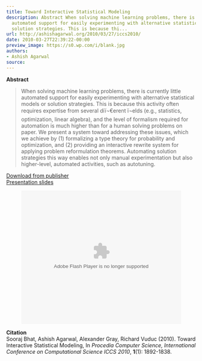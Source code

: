 ```yaml
---
title: Toward Interactive Statistical Modeling
description: Abstract When solving machine learning problems, there is currently little
  automated support for easily experimenting with alternative statistical models or
  solution strategies. This is because thi...
url: http://ashishagarwal.org/2010/03/27/iccs2010/
date: 2010-03-27T22:39:22-00:00
preview_image: https://s0.wp.com/i/blank.jpg
authors:
- Ashish Agarwal
source:
---
```


<p><strong>Abstract</strong></p>
<blockquote><p>When solving machine learning problems, there is currently little automated support for easily experimenting with alternative statistical models or solution strategies. This is because this activity often requires expertise from several diï¬€erent ï¬elds (e.g., statistics, optimization, linear algebra), and the level of formalism required for automation is much higher than for a human solving problems on paper. We present a system toward addressing these issues, which we achieve by (1) formalizing a type theory for probability and optimization, and (2) providing an interactive rewrite system for applying problem reformulation theorems. Automating solution strategies this way enables not only manual experimentation but also higher-level, automated activities, such as autotuning.</p></blockquote>
<p><a href="http://dx.doi.org/10.1016/j.procs.2010.04.205" class="html">Download from publisher</a><br>
<a href="http://ashishagarwal.org/wp-content/uploads/2010/06/ICCS_2010_Talk.pdf" class="pdf">Presentation slides</a></p>
<p></p><center><p></p>
<div style="width:425px"><object width="425" height="355"><param name="movie" value="http://static.slidesharecdn.com/swf/ssplayer2.swf?doc=iccs2010talk-101219124801-phpapp01&amp;rel=0&amp;stripped_title=iccs-2010-talk&amp;userName=agarwal1975"><param name="allowFullScreen" value="true"><param name="allowScriptAccess" value="always"><embed name="__sse6242390" src="http://static.slidesharecdn.com/swf/ssplayer2.swf?doc=iccs2010talk-101219124801-phpapp01&amp;rel=0&amp;stripped_title=iccs-2010-talk&amp;userName=agarwal1975" type="application/x-shockwave-flash" allowscriptaccess="always" allowfullscreen="true" width="425" height="355"></object></div>
<p></p></center><p></p>
<p><strong>Citation</strong><br>
Sooraj Bhat, Ashish Agarwal, Alexander Gray, Richard Vuduc (2010). Toward Interactive Statistical Modeling, In <em>Procedia Computer Science, International Conference on Computational Science ICCS 2010</em>, <strong>1</strong>(1): 1892-1838.</p>

